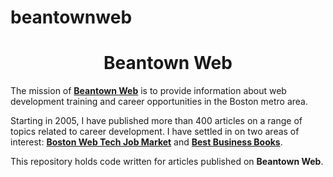 # beantownweb
<div id="header" align="center">
  <h1>Beantown Web</h1>
</div>
<p>The mission of <strong><a href="https://beantownweb.blogspot.com/" target="_blank">Beantown Web</a></strong> is to provide information about web development training and career opportunities in the Boston metro area.</p>

<p>Starting in 2005, I have published more than 400 articles on a range of topics related to career development. I have settled in on two areas of interest: <strong><a href="https://beantownweb.blogspot.com/search/label/jobs" target="_nblank">Boston Web Tech Job Market</a></strong> and <strong><a href="https://beantownweb.blogspot.com/search/label/books" target="_blank">Best Business Books</a></strong>.</p>

<p>This repository holds code written for articles published on <strong>Beantown Web</strong>.</p>
